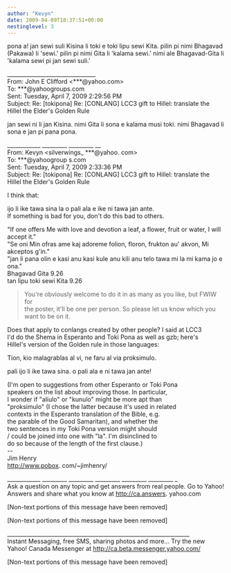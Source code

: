 ```yaml
---
author: "Kevyn"
date: 2009-04-09T18:37:51+00:00
nestinglevel: 3
---
```

pona a! jan sewi suli Kisina li toki e toki lipu sewi Kita. pilin pi nimi Bhagavad (Pakawa) li 'sewi.' pilin pi nimi Gita li 'kalama sewi.' nimi ale Bhagavad-Gita li 'kalama sewi pi jan sewi suli.'  
  
  
  
  
  
\_\_\_\_\_\_\_\_\_\_\_\_\_\_\_\_\_\_\_\_\_\_\_\_\_\_\_\_\_\_\_\_  
From: John E Clifford <\*\*\*@yahoo.com>  
To: \*\*\*@yahoogroups.com  
Sent: Tuesday, April 7, 2009 2:29:56 PM  
Subject: Re: \[tokipona\] Re: \[CONLANG\] LCC3 gift to Hillel: translate the Hillel the Elder's Golden Rule  
  
  
jan sewi ni li jan Kisina. nimi Gita li sona e kalama musi toki. nimi Bhagavad li sona e jan pi pana pona.  
  
\_\_\_\_\_\_\_\_\_\_\_\_ \_\_\_\_\_\_\_\_\_ \_\_\_\_\_\_\_\_\_ \_\_  
From: Kevyn <silverwings\_ \*\*\*@yahoo. com>  
To: \*\*\*@yahoogroup s.com  
Sent: Tuesday, April 7, 2009 2:33:36 PM  
Subject: Re: \[tokipona\] Re: \[CONLANG\] LCC3 gift to Hillel: translate the Hillel the Elder's Golden Rule  
  
I think that:  
  
ijo li ike tawa sina la o pali ala e ike ni tawa jan ante.  
If something is bad for you, don't do this bad to others.  
  
"If one offers Me with love and devotion a leaf, a flower, fruit or water, I will accept it."  
"Se oni Min ofras ame kaj adoreme folion, floron, frukton au' akvon, Mi akceptos g'in."  
"jan li pana olin e kasi anu kasi kule anu kili anu telo tawa mi la mi kama jo e ona."  
Bhagavad Gita 9.26  
tan lipu toki sewi Kita 9.26  

> You're obviously welcome to do it in as many as you like, but FWIW for  
> the poster, it'll be one per person. So please let us know which you  
> want to be on it.  
> 

Does that apply to conlangs created by other people? I said at LCC3  
I'd do the Shema in Esperanto and Toki Pona as well as gzb; here's  
Hillel's version of the Golden rule in those languages:  
  
Tion, kio malagrablas al vi, ne faru al via proksimulo.  
  
pali ijo li ike tawa sina. o pali ala e ni tawa jan ante!  
  
(I'm open to suggestions from other Esperanto or Toki Pona  
speakers on the list about improving those. In particular,  
I wonder if "aliulo" or "kunulo" might be more apt than  
"proksimulo" (I chose the latter because it's used in related  
contexts in the Esperanto translation of the Bible, e.g.  
the parable of the Good Samaritan), and whether the  
two sentences in my Toki Pona version might should  
/ could be joined into one with "la". I'm disinclined to  
do so because of the length of the first clause.)  
\--  
Jim Henry  
http://www.pobox. com/~jimhenry/  
  
\_\_\_\_\_\_\_\_\_\_\_\_ \_\_\_\_\_\_\_\_\_ \_\_\_\_\_\_\_\_\_ \_\_\_\_\_\_\_\_\_ \_\_\_\_\_\_\_\_\_ \_\_\_\_\_\_\_\_\_ \_  
Ask a question on any topic and get answers from real people. Go to Yahoo! Answers and share what you know at http://ca.answers. yahoo.com  
  
\[Non-text portions of this message have been removed\]  
  
\[Non-text portions of this message have been removed\]  
  
  
  
  
  
\_\_\_\_\_\_\_\_\_\_\_\_\_\_\_\_\_\_\_\_\_\_\_\_\_\_\_\_\_\_\_\_\_\_\_\_\_\_\_\_\_\_\_\_\_\_\_\_\_\_\_\_\_\_\_\_\_\_\_\_\_\_\_\_\_\_  
Instant Messaging, free SMS, sharing photos and more... Try the new Yahoo! Canada Messenger at http://ca.beta.messenger.yahoo.com/  
  
\[Non-text portions of this message have been removed\]